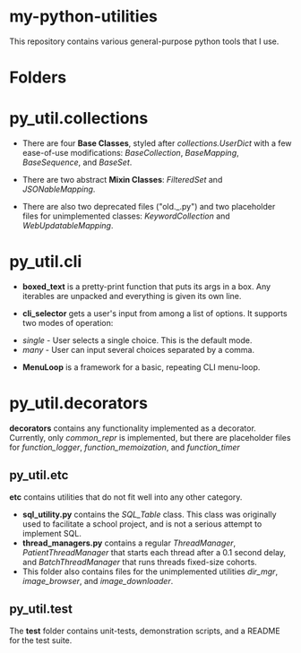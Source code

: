 # my-python-utilities

This repository contains various general-purpose python tools that I use.


# Folders

# py_util.collections

* There are four __Base Classes__, styled after _collections.UserDict_ with a few ease-of-use modifications: _BaseCollection_, _BaseMapping_, _BaseSequence_, and _BaseSet_.

* There are two abstract __Mixin Classes__: _FilteredSet_ and _JSONableMapping_.

* There are also two deprecated files ("old.\_.py") and two placeholder files for unimplemented classes: _KeywordCollection_ and _WebUpdatableMapping_.

# py_util.cli

* __boxed\_text__ is a pretty-print function that puts its args in a box.  Any iterables are unpacked and everything is given its own line.

* __cli\_selector__ gets a user's input from among a list of options.  It supports two modes of operation:
 - _single_ - User selects a single choice.  This is the default mode.
 - _many_ - User can input several choices separated by a comma.

*  __MenuLoop__ is a framework for a basic, repeating CLI menu-loop.

# py_util.decorators

**decorators** contains any functionality implemented as a decorator.  Currently, only _common\_repr_ is implemented, but there are placeholder files for _function\_logger_, _function\_memoization_, and _function\_timer_

## py_util.etc
**etc** contains utilities that do not fit well into any other category.

* **sql_utility.py** contains the *SQL\_Table* class.  This class was originally used to facilitate a school project, and is not a serious attempt to implement SQL.
* **thread_managers.py** contains a regular _ThreadManager_, _PatientThreadManager_ that starts each thread after a 0.1 second delay, and _BatchThreadManager_ that runs threads fixed-size cohorts.
* This folder also contains files for the unimplemented utilities *dir\_mgr*, *image\_browser*, and *image\_downloader*.

## py_util.test

The **test** folder contains unit-tests, demonstration scripts, and a README for the test suite.
